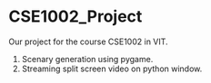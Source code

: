 # CSE1002_Project

Our project for the course CSE1002 in VIT.<br>
1. Scenary generation using pygame.<br>
2. Streaming split screen video on python window.
